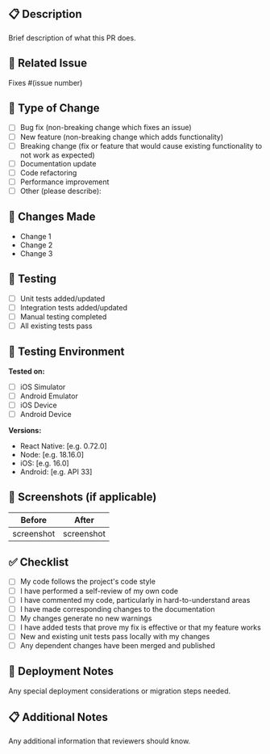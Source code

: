 ## 📋 Description
Brief description of what this PR does.

## 🔗 Related Issue
Fixes #(issue number)

## 🎯 Type of Change
- [ ] Bug fix (non-breaking change which fixes an issue)
- [ ] New feature (non-breaking change which adds functionality)
- [ ] Breaking change (fix or feature that would cause existing functionality to not work as expected)
- [ ] Documentation update
- [ ] Code refactoring
- [ ] Performance improvement
- [ ] Other (please describe):

## 📝 Changes Made
- Change 1
- Change 2
- Change 3

## 🧪 Testing
- [ ] Unit tests added/updated
- [ ] Integration tests added/updated
- [ ] Manual testing completed
- [ ] All existing tests pass

## 📱 Testing Environment
**Tested on:**
- [ ] iOS Simulator
- [ ] Android Emulator
- [ ] iOS Device
- [ ] Android Device

**Versions:**
- React Native: [e.g. 0.72.0]
- Node: [e.g. 18.16.0]
- iOS: [e.g. 16.0]
- Android: [e.g. API 33]

## 📸 Screenshots (if applicable)
| Before | After |
|--------|-------|
| screenshot | screenshot |

## ✅ Checklist
- [ ] My code follows the project's code style
- [ ] I have performed a self-review of my own code
- [ ] I have commented my code, particularly in hard-to-understand areas
- [ ] I have made corresponding changes to the documentation
- [ ] My changes generate no new warnings
- [ ] I have added tests that prove my fix is effective or that my feature works
- [ ] New and existing unit tests pass locally with my changes
- [ ] Any dependent changes have been merged and published

## 🚀 Deployment Notes
Any special deployment considerations or migration steps needed.

## 📋 Additional Notes
Any additional information that reviewers should know. 